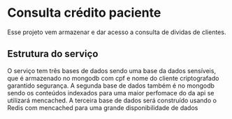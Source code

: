# Consulta crédito paciente
Esse projeto vem armazenar e dar acesso a consulta de dividas de clientes.

## Estrutura do serviço

O serviço tem três bases de dados sendo uma base da dados sensíveis, que é armazenado
no mongodb com cpf e nome do cliente criptografado garantido segurança.
A segunda base de dados também é no mongodb sendo os conteúdos indexados para uma maior perfomace do da api se utilizará 
mencached.
A terceira base de dados será construído usando o Redis com mencached para uma grande disponibilidade de dados


